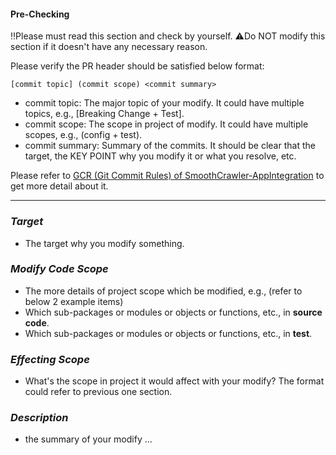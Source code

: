 #### Pre-Checking

‼️Please must read this section and check by yourself.
⚠️Do NOT modify this section if it doesn't have any necessary reason.

Please verify the PR header should be satisfied below format: 
    
    [commit topic] (commit scope) <commit summary>

* commit topic: The major topic of your modify. It could have multiple topics, e.g., [Breaking Change + Test].
* commit scope: The scope in project of modify. It could have multiple scopes, e.g., (config + test).
* commit summary: Summary of the commits. It should be clear that the target, the KEY POINT why you modify it or what you resolve, etc.

Please refer to [GCR (Git Commit Rules) of SmoothCrawler-AppIntegration](../../.gitcommitrules) to get more detail about it.

<hr>

### _Target_

* The target why you modify something.


### _Modify Code Scope_

* The more details of project scope which be modified, e.g., (refer to below 2 example items)
* Which sub-packages or modules or objects or functions, etc., in **source code**.
* Which sub-packages or modules or objects or functions, etc., in **test**.


### _Effecting Scope_

* What's the scope in project it would affect with your modify? The format could refer to previous one section.


### _Description_

* the summary of your modify ...
